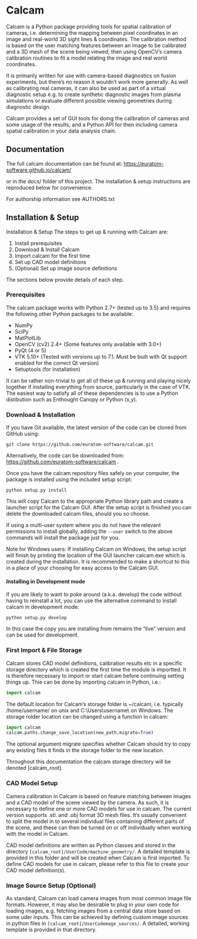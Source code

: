 Calcam
======
Calcam is a Python package providing tools for spatial calibration of cameras, i.e. determining the mapping between pixel coordinates in an image and real-world 3D sight lines & coordinates. The calibration method is based on the user matching features between an image to be calibrated and a 3D mesh of the scene being viewed, then using OpenCV’s camera calibration routines to fit a model relating the image and real world coordinates.

It is primarily written for use with camera-based diagnostics on fusion experiments, but there’s no reason it wouldn’t work more generally. As well as calibrating real cameras, it can also be used as part of a virtual diagnostic setup e.g. to create synthetic diagnostic images from plasma simulations or evaluate different possible viewing geometries during diagnostic design. 

Calcam provides a set of GUI tools for doing the calibration of cameras and some usage of the results, and a Python API for then including camera spatial calibration in your data analysis chain.

Documentation
--------------
The full calcam documentation can be found at: https://euratom-software.github.io/calcam/

or in the docs/ folder of this project. The installation & setup instructions are reproduced below for convenience.

For authorship information see AUTHORS.txt

Installation & Setup
--------------------
Installation & Setup
The steps to get up & running with Calcam are:

1. Install prerequisites
2. Download & Install Calcam
3. Import calcam for the first time
4. Set up CAD model definitions
5. (Optional) Set up image source definitions

The sections below provide details of each step.

### Prerequisites
The calcam package works with Python 2.7+ (tested up to 3.5) and requires the following other Python packages to be available:

* NumPy
* SciPy
* MatPlotLib
* OpenCV (cv2) 2.4+ (Some features only available with 3.0+)
* PyQt (4 or 5)
* VTK 5.10+ (Tested with versions up to 7.1. Must be built with Qt support enabled for the correct Qt version)
* Setuptools (for installation)

It can be rather non-trivial to get all of these up & running and playing nicely together if installing everything from source, particularly in the case of VTK. The easiest way to satisfy all of these dependencies is to use a Python distibution such as Enthought Canopy or Python (x,y).

### Download & Installation
If you have Git available, the latest version of the code can be cloned from GitHub using:

```git clone https://github.com/euratom-software/calcam.git```

Alternatively, the code can be downloaded from: https://github.com/euratom-software/calcam .

Once you have the calcam repository files safely on your computer, the package is installed using the included setup script:

```python setup.py install```

This will copy Calcam to the appropriate Python library path and create a launcher script for the Calcam GUI. After the setup script is finished you can delete the downloaded calcam files, should you so choose.

If using a multi-user system where you do not have the relevant permissions to install globally, adding the ```--user``` switch to the above commands will install the package just for you.

Note for Windows users: If installing Calcam on Windows, the setup script will finish by printing the location of the GUI launcher calcam.exe which is created during the installation. It is recommended to make a shortcut to this in a place of your choosing for easy access to the Calcam GUI.

#### Installing in Development mode
If you are likely to want to poke around (a.k.a. develop) the code without having to reinstall a lot, you can use the alternative command to install calcam in development mode:

```python setup.py develop```

In this case the copy you are installing from remains the “live” version and can be used for development.

### First Import & File Storage
Calcam stores CAD model definitions, calibration results etc in a specific storage directory which is created the first time the module is importted. It is therefore necessary to import or start calcam before continuing setting things up. Thie can be done by importing calcam in Python, i.e.:
```python
import calcam
```
The default location for Calcam’s storage folder is ~/calcam, i.e. typically /home/username/ on unix and C:\Users\username\ on Windows. The storage rolder location can be changed using a function in calcam:
```python
import calcam
calcam.paths.change_save_location(new_path,migrate=True)
```
The optional argument migrate specifies whether Calcam should try to copy any existing files it finds in the storage folder to the new location.

Throughout this documentation the calcam storage directory will be denoted [calcam_root].

### CAD Model Setup
Camera calibration in Calcam is based on feature matching between images and a CAD model of the scene viewed by the camera. As such, it is necessary to define one or more CAD models for use in calcam. The current version supports .stl. and .obj format 3D mesh files. It’s usually convenient to split the model in to several individual files containing different parts of the scene, and these can then be turned on or off individually when working with the model in Calcam.

CAD model definitions are written as Python classes and stored in the directory ```[calcam_root]/UserCode/machine_geometry/```. A detailed template is provided in this folder and will be created when Calcam is first imported. To define CAD models for use in calcam, please refer to this file to create your CAD model definition(s).

### Image Source Setup (Optional)
As standard, Calcam can load camera images from most common image file formats. However, it may also be desirable to plug in your own code for loading images, e.g. fetching images from a central data store based on some uder inputs. This can be achieved by defining custom image sources in python files in ```[calcam_root]/UserCodemage_sources/```. A detailed, working template is provided in that directory.
